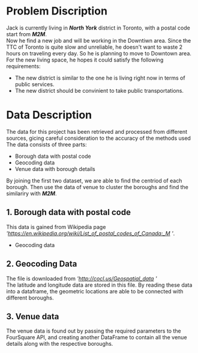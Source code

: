 # Problem Discription
Jack is currently living in ***North York*** district in Toronto, with a postal code start from ***M2M***.  
Now he find a new job and will be working in the Downtiwn area. Since the TTC of Toronto is quite slow and unreliable, he doesn't want to waste 2 hours on traveling every day. So he is planning to move to Downtown area.  
For the new living space, he hopes it could satisfy the following requirements:  
* The new district is similar to the one he is living right now in terms of public services.
* The new district should be convinient to take public transportations. 

# Data Description
The data for this project has been retrieved and processed from different sources, gicing careful consideration to the accuracy of the methods used  
The data consists of three parts:  
* Borough data with postal code
* Geocoding data
* Venue data with borough details 

By joining the first two dataset, we are able to find the centriod of each borough. Then use the data of venue to cluster the boroughs and find the similariry with ***M2M***.  
## 1. Borough data with postal code
This data is gained from Wikipedia page *\'https://en.wikipedia.org/wiki/List_of_postal_codes_of_Canada:_M \'*. 
* Geocoding data
## 2. Geocoding Data
The file is downloaded from *\'http://cocl.us/Geospatial_data \'*  
The latitude and longitude data are stored in this file. By reading these data into a dataframe, the geometric locations are able to be connected with different boroughs. 
## 3. Venue data 
The venue data is found out by passing the required parameters to the FourSquare API, and creating another DataFrame to contain all the venue details along with the respective boroughs.
